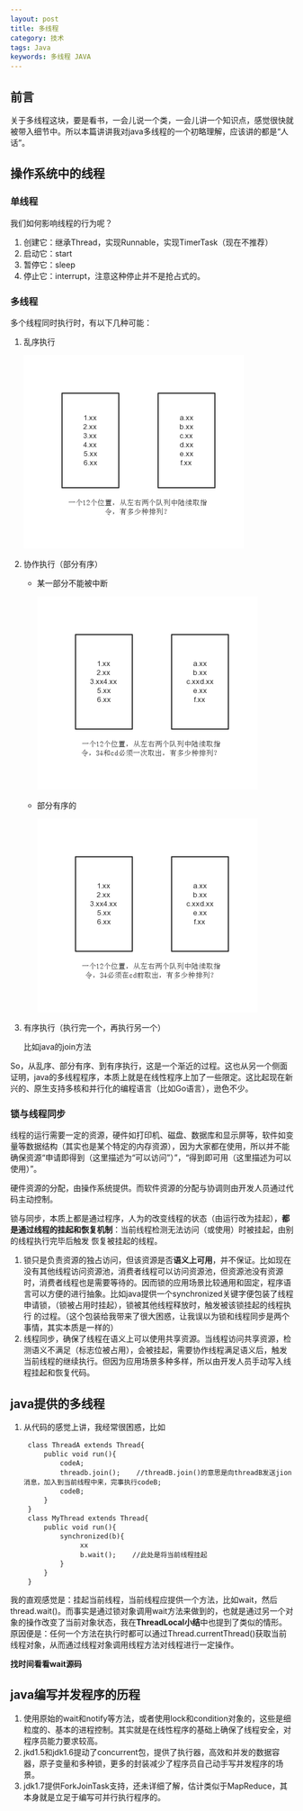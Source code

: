 ```yaml
---
layout: post
title: 多线程
category: 技术
tags: Java
keywords: 多线程 JAVA
---
```


## 前言 

关于多线程这块，要是看书，一会儿说一个类，一会儿讲一个知识点，感觉很快就被带入细节中。所以本篇讲讲我对java多线程的一个初略理解，应该讲的都是“人话”。

## 操作系统中的线程

### 单线程

我们如何影响线程的行为呢？

1. 创建它：继承Thread，实现Runnable，实现TimerTask（现在不推荐）
2. 启动它：start
3. 暂停它：sleep
4. 停止它：interrupt，注意这种停止并不是抢占式的。


### 多线程

多个线程同时执行时，有以下几种可能：

1. 乱序执行

    ![Alt text](/public/upload/java/threads_wuxu.png)    
2. 协作执行（部分有序）

    - 某一部分不能被中断
 
        ![Alt text](/public/upload/java/threads_bufenyouxu.png)  
      
    - 部分有序的
  
        ![Alt text](/public/upload/java/threads_bufenyouxu2.png)  
   

3. 有序执行（执行完一个，再执行另一个）
    
    比如java的join方法

So，从乱序、部分有序、到有序执行，这是一个渐近的过程。这也从另一个侧面证明，java的多线程程序，本质上就是在线性程序上加了一些限定。这比起现在新兴的、原生支持多核和并行化的编程语言（比如Go语言），逊色不少。

### 锁与线程同步

线程的运行需要一定的资源，硬件如打印机、磁盘、数据库和显示屏等，软件如变量等数据结构（其实也是某个特定的内存资源），因为大家都在使用，所以并不能确保资源“申请即得到（这里描述为“可以访问”）”，“得到即可用（这里描述为可以使用）”。

硬件资源的分配，由操作系统提供。而软件资源的分配与协调则由开发人员通过代码主动控制。

锁与同步，本质上都是通过程序，人为的改变线程的状态（由运行改为挂起），**都是通过线程的挂起和恢复机制**：当前线程检测无法访问（或使用）时被挂起，由别的线程执行完毕后触发 恢复被挂起的线程。

1. 锁只是负责资源的独占访问，但该资源是否**语义上可用**，并不保证。比如现在没有其他线程访问资源池，消费者线程可以访问资源池，但资源池没有资源时，消费者线程也是需要等待的。因而锁的应用场景比较通用和固定，程序语言可以方便的进行抽象。比如java提供一个synchronized关键字便包装了线程申请锁，（锁被占用时挂起），锁被其他线程释放时，触发被该锁挂起的线程执行  的过程。（这个包装给我带来了很大困惑，让我误以为锁和线程同步是两个事情，其实本质是一样的）
2. 线程同步，确保了线程在语义上可以使用共享资源。当线程访问共享资源，检测语义不满足（标志位被占用），会被挂起，需要协作线程满足语义后，触发当前线程的继续执行。但因为应用场景多种多样，所以由开发人员手动写入线程挂起和恢复代码。

## java提供的多线程

1. 从代码的感觉上讲，我经常很困惑，比如

        class ThreadA extends Thread{
            public void run(){
                codeA;
                threadb.join();    //threadB.join()的意思是向threadB发送jion消息，加入到当前线程中来，完事执行codeB;
                codeB;
            }
        }
        class MyThread extends Thread{
            public void run(){
                synchronized(b){
                     xx
                     b.wait();    //此处是将当前线程挂起
                }
            }
        }

我的直观感觉是：挂起当前线程，当前线程应提供一个方法，比如wait，然后thread.wait()。而事实是通过锁对象调用wait方法来做到的，也就是通过另一个对象的操作改变了当前对象状态，我在**ThreadLocal小结**中也提到了类似的情形。原因便是：任何一个方法在执行时都可以通过Thread.currentThread()获取当前线程对象，从而通过线程对象调用线程方法对线程进行一定操作。

**找时间看看wait源码**

## java编写并发程序的历程

1. 使用原始的wait和notify等方法，或者使用lock和condition对象的，这些是细粒度的、基本的进程控制。其实就是在线性程序的基础上确保了线程安全，对程序员能力要求较高。
2. jkd1.5和jdk1.6提动了concurrent包，提供了执行器，高效和并发的数据容器，原子变量和多种锁，更多的封装减少了程序员自己动手写并发程序的场景。
3. jdk1.7提供ForkJoinTask支持，还未详细了解，估计类似于MapReduce，其本身就是立足于编写可并行执行程序的。
